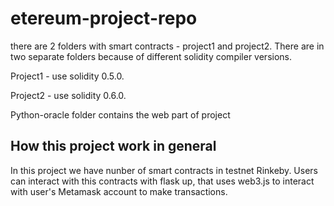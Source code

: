 # etereum-project-repo
there are 2 folders with smart contracts - project1 and project2. There are in two separate folders because of different solidity compiler versions.  

Project1 - use solidity 0.5.0.  

Project2 - use solidity 0.6.0.  

Python-oracle folder contains the web part of project  

## How this project work in general  
In this project we have nunber of smart contracts in testnet Rinkeby. Users can interact with this contracts with flask up, that uses web3.js to interact with user's Metamask account to make transactions.
